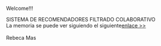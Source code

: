 


Welcome!!! 

SISTEMA DE RECOMENDADORES FILTRADO COLABORATIVO<br>
La memoria se puede ver siguiendo el siguiente<a href="http://rebecatfm.pythonanywhere.com/masterdata/index.html">enlace >></a> </strong><br><br>
Rebeca Mas 

